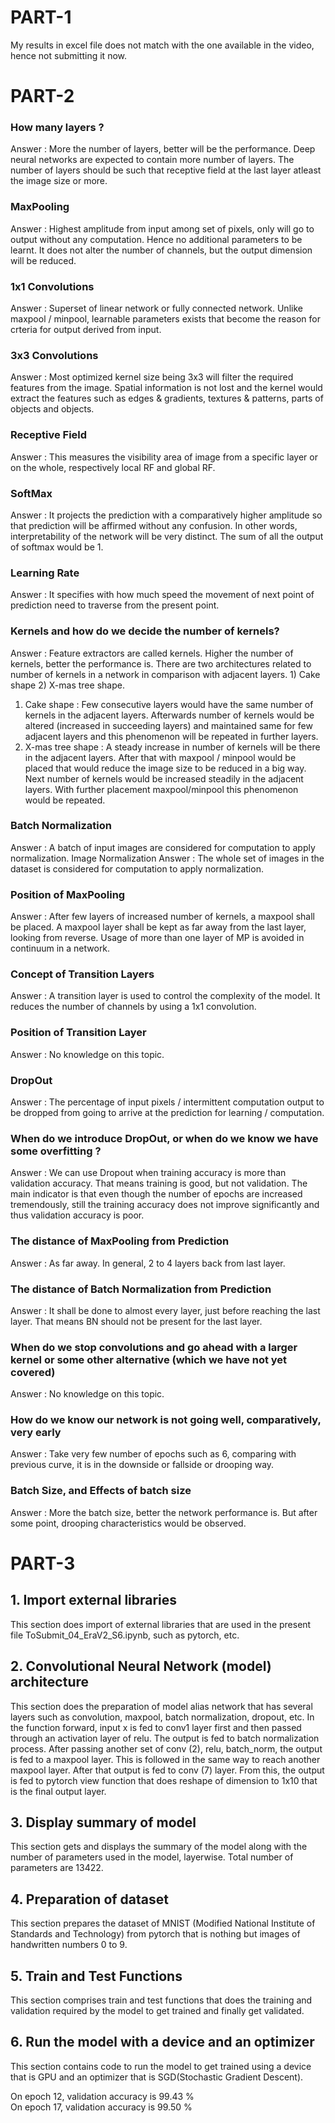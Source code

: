
# PART-1

My results in excel file does not match with the one available in the video, hence not submitting it now.

# PART-2

### How many layers ?
Answer : More the number of layers, better will be the performance. Deep neural networks are expected to contain more number of layers. The number of layers should be such that receptive field at the last layer atleast the image size or more.

### MaxPooling 
Answer : Highest amplitude from input among set of pixels, only will go to output without any computation. Hence no additional parameters to be learnt. It does not alter the number of channels, but the output dimension will be reduced.

### 1x1 Convolutions 
Answer : Superset of linear network or fully connected network. Unlike maxpool / minpool, learnable parameters exists that become the reason for crteria for output derived from input.

### 3x3 Convolutions 
Answer : Most optimized kernel size being 3x3 will filter the required features from the image. Spatial information is not lost and the kernel would extract the features such as edges & gradients, textures & patterns, parts of objects and objects.

### Receptive Field 
Answer : This measures the visibility area of image from a specific layer or on the whole, respectively local RF and global RF.

### SoftMax
Answer : It projects the prediction with a comparatively higher amplitude so that prediction will be affirmed without any confusion. In other words, interpretability of the network will be very distinct. The sum of all the output of softmax would be 1.

### Learning Rate
Answer : It specifies with how much speed the movement of next point of prediction need to traverse from the present point.

### Kernels and how do we decide the number of kernels?
Answer : Feature extractors are called kernels. Higher the number of kernels, better the performance is. There are two architectures related to number of kernels in a network in comparison with adjacent layers. 1) Cake shape 2) X-mas tree shape.
1) Cake shape : Few consecutive layers would have the same number of kernels in the adjacent layers. Afterwards number of kernels would be altered (increased in succeeding layers) and maintained same for few adjacent layers and this phenomenon will be repeated in further layers.
2) X-mas tree shape : A steady increase in number of kernels will be there in the adjacent layers. After that with maxpool / minpool would be placed that would reduce the image size to be reduced in a big way. Next number of kernels would be increased steadily in the adjacent layers. With further placement maxpool/minpool this phenomenon would be repeated.

### Batch Normalization 
Answer : A batch of input images are considered for computation to apply normalization. 
Image Normalization
Answer : The whole set of images in the dataset is considered for computation to apply normalization.

### Position of MaxPooling 
Answer : After few layers of increased number of kernels, a maxpool shall be placed. A maxpool layer shall be kept as far away from the last layer, looking from reverse. Usage of more than one layer of MP is avoided in continuum in a network.

### Concept of Transition Layers 
Answer : A transition layer is used to control the complexity of the model. It reduces the number of channels by using a 1x1 convolution.

### Position of Transition Layer
Answer : No knowledge on this topic.

### DropOut
Answer : The percentage of input pixels / intermittent computation output to be dropped from going to arrive at the prediction for learning / computation.

### When do we introduce DropOut, or when do we know we have some overfitting ?
Answer : We can use Dropout when training accuracy is more than validation accuracy. That means training is good, but not validation. The main indicator is that even though the number of epochs are increased tremendously, still the training accuracy does not improve significantly and thus validation accuracy is poor.

### The distance of MaxPooling from Prediction
Answer : As far away. In general, 2 to 4 layers back from last layer.

### The distance of Batch Normalization from Prediction 
Answer : It shall be done to almost every layer, just before reaching the last layer. That means BN should not be present for the last layer.

### When do we stop convolutions and go ahead with a larger kernel or some other alternative (which we have not yet covered)
Answer :  No knowledge on this topic.

### How do we know our network is not going well, comparatively, very early
Answer : Take very few number of epochs such as 6, comparing with previous curve, it is in the downside or fallside or drooping way.

### Batch Size, and Effects of batch size
Answer : More the batch size, better the network performance is. But after some point, drooping characteristics would be observed.


# PART-3

## 1. Import external libraries
This section does import of external libraries that are used in the present file ToSubmit_04_EraV2_S6.ipynb, such as pytorch, etc.


## 2. Convolutional Neural Network (model) architecture
This section does the preparation of model alias network that has several layers such as convolution, maxpool, batch normalization, dropout, etc. In the function forward, input x is fed to conv1 layer first and then passed through an activation layer of relu. The output is fed to batch normalization process. After passing another set of conv (2), relu, batch_norm, the output is fed to a maxpool layer. This is followed in the same way to reach another maxpool layer. After that output is fed to conv (7) layer. From this, the output is fed to pytorch view function that does reshape of dimension to 1x10 that is the final output layer.


## 3. Display summary of model
This section gets and displays the summary of the model along with the number of parameters used in the model, layerwise. Total number of parameters are 13422.

## 4. Preparation of dataset
This section prepares the dataset of MNIST (Modified National Institute of Standards and Technology) from pytorch that is nothing but images of handwritten numbers 0 to 9.

## 5. Train and Test Functions
This section comprises train and test functions that does the training and validation required by the model to get trained and finally get validated.

## 6. Run the model with a device and an optimizer
This section contains code to run the model to get trained using a device that is GPU and an optimizer that is SGD(Stochastic Gradient Descent).

On epoch 12, validation accuracy is 99.43 %  
On epoch 17, validation accuracy is 99.50 %

